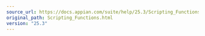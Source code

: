 ```yaml
---
source_url: https://docs.appian.com/suite/help/25.3/Scripting_Functions.html
original_path: Scripting_Functions.html
version: "25.3"
---
```


